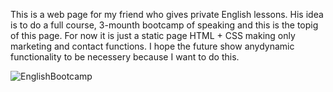 This is a web page for my friend who gives private English lessons. His idea is to do a full course, 3-mounth bootcamp 
of speaking and this is the topig of this page. For now it is just a static page HTML + CSS making only marketing and contact functions. I hope the future show anydynamic functionality to be necessery because I want to do this.

![EnglishBootcamp](https://github.com/MaciejBabicki/English-Bootcamp-Page/assets/123827748/e6218290-0ff1-431f-91bb-776ac4ecef3c)

